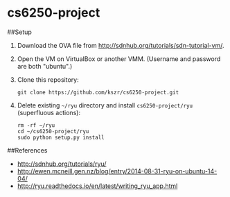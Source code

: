 # cs6250-project
##Setup
1. Download the OVA file from http://sdnhub.org/tutorials/sdn-tutorial-vm/.
2. Open the VM on VirtualBox or another VMM. (Username and password are both "ubuntu".)
3. Clone this repository:

    ```
    git clone https://github.com/kszr/cs6250-project.git
    ```
4. Delete existing ```~/ryu``` directory and install ```cs6250-project/ryu``` (superfluous actions):

    ```
    rm -rf ~/ryu  
    cd ~/cs6250-project/ryu  
    sudo python setup.py install
    ```

##References
* http://sdnhub.org/tutorials/ryu/
* http://ewen.mcneill.gen.nz/blog/entry/2014-08-31-ryu-on-ubuntu-14-04/ 
* http://ryu.readthedocs.io/en/latest/writing_ryu_app.html
